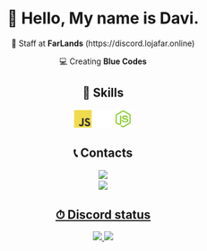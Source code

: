 <div>
<h1 align="center">👋 Hello, My name is Davi.</h1>

<p align="center">📌 Staff at <strong>FarLands</strong> (https://discord.lojafar.online)</p>
<p align="center">💻 Creating <strong>Blue Codes</strong></p>
</div>
<div align="center">
<h2>🚀 Skills</h2>
 <code><img height="32" src="https://raw.githubusercontent.com/devicons/devicon/master/icons/javascript/javascript-original.svg" alt="JavaScript"/></code>
 <code><img height="32" src="https://raw.githubusercontent.com/devicons/devicon/master/icons/discordjs/discordjs-plain.svg" alt="DiscordJS"/></code>
 <code><img height="32" src="https://raw.githubusercontent.com/devicons/devicon/master/icons/nodejs/nodejs-original.svg" alt="NodeJS"/></code>
</div>


<div align="center">
<h2 align="center">📞 Contacts</h2>
<div class="mail">
 <a href="mailto:heydavisilvax@gmail.com">
 <img src="https://img.shields.io/badge/Gmail-D14836?style=for-the-badge&logo=gmail&logoColor=white"/>
</div>
 <div class="discord">
 <a href="https://discord.com/users/662402220784091146">
 <img src="https://img.shields.io/badge/Discord-282B30?style=for-the-badge&logo=discord&logoColor=white"/>
</div>
</div>
 
<h2 align="center">⏱ Discord status</h2>

<div align="center">
 <a href="https://open.spotify.com/user/31wrj2qqrgsfvmtnpbzu432sjvc4">
  <img height="170em" src="https://spotify-github-profile.vercel.app/api/view?uid=31wrj2qqrgsfvmtnpbzu432sjvc4&cover_image=true&theme=default&show_offline=false&background_color=121212&interchange=false)](https://github.com/kittinan/spotify-github-profile"/>
  <a href="https://discord.com/users/1127934293226835998"> 
  <img height="170em" src="https://lanyard.cnrad.dev/api/1127934293226835998?idleMessage=🌊"/>
</div>
